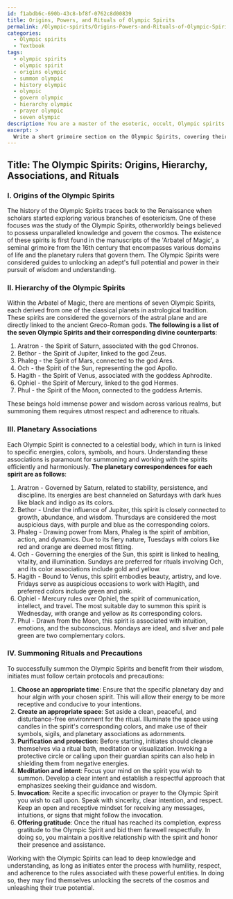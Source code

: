 ```yaml
---
id: f1abdb6c-690b-43c8-bf8f-0762c8d00839
title: Origins, Powers, and Rituals of Olympic Spirits
permalink: /Olympic-spirits/Origins-Powers-and-Rituals-of-Olympic-Spirits/
categories:
  - Olympic spirits
  - Textbook
tags:
  - olympic spirits
  - olympic spirit
  - origins olympic
  - summon olympic
  - history olympic
  - olympic
  - govern olympic
  - hierarchy olympic
  - prayer olympic
  - seven olympic
description: You are a master of the esoteric, occult, Olympic spirits and education, you have written many textbooks on the subject in ways that provide students with rich and deep understanding of the subject. You are being asked to write textbook-like sections on a topic and you do it with full context, explainability, and reliability in accuracy to the true facts of the topic at hand, in a textbook style that a student would easily be able to learn from, in a rich, engaging, and contextual way. Always include relevant context (such as formulas and history), related concepts, and in a way that someone can gain deep insights from.
excerpt: > 
  Write a short grimoire section on the Olympic Spirits, covering their origins, hierarchy, their corresponding planetary associations, and rituals for summoning and working with them, including important precautions for initiates seeking to gain deep knowledge and understanding of these beings.
---
```


## Title: The Olympic Spirits: Origins, Hierarchy, Associations, and Rituals

### I. Origins of the Olympic Spirits

The history of the Olympic Spirits traces back to the Renaissance when scholars started exploring various branches of esotericism. One of these focuses was the study of the Olympic Spirits, otherworldly beings believed to possess unparalleled knowledge and govern the cosmos. The existence of these spirits is first found in the manuscripts of the 'Arbatel of Magic', a seminal grimoire from the 16th century that encompasses various domains of life and the planetary rulers that govern them. The Olympic Spirits were considered guides to unlocking an adept's full potential and power in their pursuit of wisdom and understanding.

### II. Hierarchy of the Olympic Spirits

Within the Arbatel of Magic, there are mentions of seven Olympic Spirits, each derived from one of the classical planets in astrological tradition. These spirits are considered the governors of the astral plane and are directly linked to the ancient Greco-Roman gods. **The following is a list of the seven Olympic Spirits and their corresponding divine counterparts**:

1. Aratron - the Spirit of Saturn, associated with the god Chronos.
2. Bethor - the Spirit of Jupiter, linked to the god Zeus.
3. Phaleg - the Spirit of Mars, connected to the god Ares.
4. Och - the Spirit of the Sun, representing the god Apollo.
5. Hagith - the Spirit of Venus, associated with the goddess Aphrodite.
6. Ophiel - the Spirit of Mercury, linked to the god Hermes.
7. Phul - the Spirit of the Moon, connected to the goddess Artemis.

These beings hold immense power and wisdom across various realms, but summoning them requires utmost respect and adherence to rituals.

### III. Planetary Associations

Each Olympic Spirit is connected to a celestial body, which in turn is linked to specific energies, colors, symbols, and hours. Understanding these associations is paramount for summoning and working with the spirits efficiently and harmoniously. **The planetary correspondences for each spirit are as follows**:

1. Aratron - Governed by Saturn, related to stability, persistence, and discipline. Its energies are best channeled on Saturdays with dark hues like black and indigo as its colors.
2. Bethor - Under the influence of Jupiter, this spirit is closely connected to growth, abundance, and wisdom. Thursdays are considered the most auspicious days, with purple and blue as the corresponding colors.
3. Phaleg - Drawing power from Mars, Phaleg is the spirit of ambition, action, and dynamics. Due to its fiery nature, Tuesdays with colors like red and orange are deemed most fitting.
4. Och - Governing the energies of the Sun, this spirit is linked to healing, vitality, and illumination. Sundays are preferred for rituals involving Och, and its color associations include gold and yellow.
5. Hagith - Bound to Venus, this spirit embodies beauty, artistry, and love. Fridays serve as auspicious occasions to work with Hagith, and preferred colors include green and pink.
6. Ophiel - Mercury rules over Ophiel, the spirit of communication, intellect, and travel. The most suitable day to summon this spirit is Wednesday, with orange and yellow as its corresponding colors.
7. Phul - Drawn from the Moon, this spirit is associated with intuition, emotions, and the subconscious. Mondays are ideal, and silver and pale green are two complementary colors.

### IV. Summoning Rituals and Precautions

To successfully summon the Olympic Spirits and benefit from their wisdom, initiates must follow certain protocols and precautions:

1. **Choose an appropriate time**: Ensure that the specific planetary day and hour algin with your chosen spirit. This will allow their energy to be more receptive and conducive to your intentions.
2. **Create an appropriate space**: Set aside a clean, peaceful, and disturbance-free environment for the ritual. Illuminate the space using candles in the spirit's corresponding colors, and make use of their symbols, sigils, and planetary associations as adornments.
3. **Purification and protection**: Before starting, initiates should cleanse themselves via a ritual bath, meditation or visualization. Invoking a protective circle or calling upon their guardian spirits can also help in shielding them from negative energies.
4. **Meditation and intent**: Focus your mind on the spirit you wish to summon. Develop a clear intent and establish a respectful approach that emphasizes seeking their guidance and wisdom.
5. **Invocation**: Recite a specific invocation or prayer to the Olympic Spirit you wish to call upon. Speak with sincerity, clear intention, and respect. Keep an open and receptive mindset for receiving any messages, intuitions, or signs that might follow the invocation.
6. **Offering gratitude**: Once the ritual has reached its completion, express gratitude to the Olympic Spirit and bid them farewell respectfully. In doing so, you maintain a positive relationship with the spirit and honor their presence and assistance.

Working with the Olympic Spirits can lead to deep knowledge and understanding, as long as initiates enter the process with humility, respect, and adherence to the rules associated with these powerful entities. In doing so, they may find themselves unlocking the secrets of the cosmos and unleashing their true potential.
